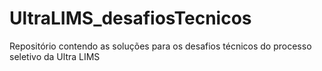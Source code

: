 # UltraLIMS_desafiosTecnicos
Repositório contendo as soluções para os desafios técnicos do processo seletivo da Ultra LIMS
